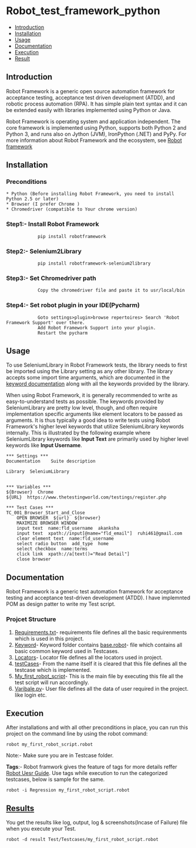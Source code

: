 # Robot_test_framework_python
 * [Introduction](https://github.com/Akanksha461/Robot_test_framework_python/blob/master/README.md#introduction)
* [Installation](https://github.com/Akanksha461/Robot_test_framework_python#installation)
* [Usage](https://github.com/Akanksha461/Robot_test_framework_python#usage)
* [Documentation](https://github.com/Akanksha461/Robot_test_framework_python#documentation)
* [Execution](https://github.com/Akanksha461/Robot_test_framework_python#execution)
* [Result](https://github.com/Akanksha461/Robot_test_framework_python#results)

## Introduction

Robot Framework is a generic open source automation framework for acceptance testing, acceptance test driven development (ATDD), and robotic process automation (RPA). It has simple plain text syntax and it can be extended easily with libraries implemented using Python or Java.

Robot Framework is operating system and application independent. The core framework is implemented using Python, supports both Python 2 and Python 3, and runs also on Jython (JVM), IronPython (.NET) and PyPy.  For more information about Robot Framework and the ecosystem, see [Robot framework](http://robotframework.org)

## Installation

  ### Preconditions
  
    * Python (Before installing Robot Framework, you need to install Python 2.5 or later)
    * Browser (I prefer Chrome )
    * Chromedriver (compatible to Your chrome version)
    
  ### Step1:- Install Robot Framework
                pip install robotframework
      
  ### Step2:- Selenium2Library
                pip install robotframework-selenium2library
      
  ### Step3:- Set Chromedriver path
                Copy the chromedriver file and paste it to usr/local/bin
  
  ### Step4:- Set robot plugin in your IDE(Pycharm)
                Goto settings>plugin>browse repertoires> Search 'Robot Framework Support' over there.
                Add Robot Framework Support into your plugin.
                Restart the pycharm
 ## Usage
 To use SeleniumLibrary in Robot Framework tests, the library needs to first be imported using the Library setting as any other library. The library accepts some import time arguments, which are documented in the [keyword documentation](http://robotframework.org/SeleniumLibrary/SeleniumLibrary.html) along with all the keywords provided by the library.

When using Robot Framework, it is generally recommended to write as easy-to-understand tests as possible. The keywords provided by SeleniumLibrary are pretty low level, though, and often require implementation specific arguments like element locators to be passed as arguments. It is thus typically a good idea to write tests using Robot Framework's higher level keywords that utilize SeleniumLibrary keywords internally. This is illustrated by the following example where SeleniumLibrary keywords like **Input Text** are primarily used by higher level keywords like **Input Username**.

```
*** Settings ***
Documentation    Suite description

Library  SeleniumLibrary


*** Variables ***
${Browser}  Chrome
${URL}  https://www.thetestingworld.com/testings/register.php

*** Test Cases ***
TC_001_Browser_Start_and_Close
    OPEN BROWSER  ${url}  ${browser}
    MAXIMIZE BROWSER WINDOW
    input text  name:fld_username  akanksha
    input text  xpath://input[@name="fld_email"]  ruhi461@gmail.com
    clear element text  name:fld_username
    select radio button  add_type  home
    select checkbox  name:terms
    click link  xpath://a[text()="Read Detail"]
    close browser 
```
## Documentation
Robot Framework is a generic test automation framework for acceptance testing and acceptance test-driven development (ATDD). I have implemnted POM as design patter to write my Test script.

  ### Projcet Structure 
      
      
1. [Requirements.txt](https://github.com/Akanksha461/Robot_test_framework_python/blob/master/requirements.txt)- requirements file defines all the basic requirenments which is used in this project. 
1. [Keyword](https://github.com/Akanksha461/Robot_test_framework_python/tree/master/New_robot_framework_project/Test/Keyword)- Keyword folder contains [base.robot](https://github.com/Akanksha461/Robot_test_framework_python/tree/master/New_robot_framework_project/Test/Keyword)- file which contains all basic common keyword used in Testcases. 
1. [Locators](https://github.com/Akanksha461/Robot_test_framework_python/blob/master/New_robot_framework_project/Test/Locators/locators.py)- Locator file defines all the locators used in project.
1. [testCases](https://github.com/Akanksha461/Robot_test_framework_python/tree/master/New_robot_framework_project/Test/Testcases)- From the name itself it is cleared that this file defines all the testcase which is implemented.
1. [My_first_robot_script](https://github.com/Akanksha461/Robot_test_framework_python/blob/master/New_robot_framework_project/Test/Testcases/my_first_robot_script.robot)- This is the main file by executing this file all the test script will run accordingly.
1. [Varibale.py](https://github.com/Akanksha461/Robot_test_framework_python/blob/master/New_robot_framework_project/Test/Variable/variable.py)- User file defines all the data of user required in the project. like login etc.

 ## Execution
  After installations and with all other preconditions in place, you can run this project on the command line by using the robot command:
  
```
robot my_first_robot_script.robot 
```
  Note:- Make sure you are in Testcase folder.
    
   **Tags**:- Robot framwork gives the feature of tags for more details reffer [Robot Uesr Guide](http://robotframework.org/robotframework/latest/RobotFrameworkUserGuide.html#id540). Use tags while execution to run the categorized testcases, below is sample for the same.    
```
robot -i Regression my_first_robot_script.robot 

```
 ## [Results](https://github.com/Akanksha461/Robot_test_framework_python/tree/master/New_robot_framework_project/result)
   You get the results like log, output, log & screenshots(Incase of Failure) file when you execute your Test.
 ```
 robot -d result Test/Testcases/my_first_robot_script.robot 
 ```
